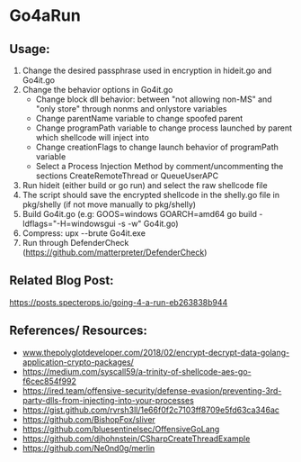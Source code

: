 # Go4aRun

## Usage: 

1. Change the desired passphrase used in encryption in hideit.go and Go4it.go
2. Change the behavior options in Go4it.go
	* Change block dll behavior: between "not allowing non-MS" and "only store" through nonms and onlystore variables
	* Change parentName variable to change spoofed parent
	* Change programPath variable to change process launched by parent which shellcode will inject into
	* Change creationFlags to change launch behavior of programPath variable
	* Select a Process Injection Method by comment/uncommenting the sections CreateRemoteThread or QueueUserAPC
3. Run hideit (either build or go run) and select the raw shellcode file
4. The script should save the encrypted shellcode in the shelly.go file in pkg/shelly (if not move manually to pkg/shelly)
5. Build Go4it.go (e.g: GOOS=windows GOARCH=amd64 go build -ldflags="-H=windowsgui -s -w" Go4it.go)
6. Compress: upx --brute Go4it.exe
7. Run through DefenderCheck (https://github.com/matterpreter/DefenderCheck)

## Related Blog Post:
https://posts.specterops.io/going-4-a-run-eb263838b944

## References/ Resources:
* www.thepolyglotdeveloper.com/2018/02/encrypt-decrypt-data-golang-application-crypto-packages/
* https://medium.com/syscall59/a-trinity-of-shellcode-aes-go-f6cec854f992
* https://ired.team/offensive-security/defense-evasion/preventing-3rd-party-dlls-from-injecting-into-your-processes
* https://gist.github.com/rvrsh3ll/1e66f0f2c7103ff8709e5fd63ca346ac
* https://github.com/BishopFox/sliver
* https://github.com/bluesentinelsec/OffensiveGoLang
* https://github.com/djhohnstein/CSharpCreateThreadExample
* https://github.com/Ne0nd0g/merlin

